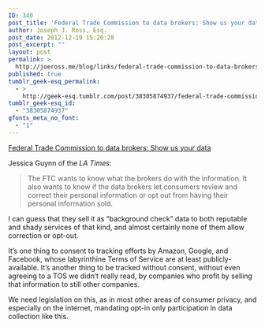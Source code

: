 ```yaml
---
ID: 340
post_title: 'Federal Trade Commission to data brokers: Show us your data'
author: Joseph J. Ross, Esq.
post_date: 2012-12-19 15:20:28
post_excerpt: ""
layout: post
permalink: >
  http://joeross.me/blog/links/federal-trade-commission-to-data-brokers-show-us/
published: true
tumblr_geek-esq_permalink:
  - >
    http://geek-esq.tumblr.com/post/38305874937/federal-trade-commission-to-data-brokers-show-us
tumblr_geek-esq_id:
  - "38305874937"
gfonts_meta_no_font:
  - "1"
---
```

<a href='http://www.latimes.com/business/technology/la-fi-tn-federal-trade-commission-to-data-brokers-show-us-your-data-20121217,0,3071455.story'>Federal Trade Commission to data brokers: Show us your data</a><div class="link_description"><p>Jessica Guynn of the <em>LA Times</em>:</p>

<blockquote>
  <p>The FTC wants to know what the brokers do with the information. It also wants to know if the data brokers let consumers review and correct their personal information or opt out from having their personal information sold.</p>
</blockquote>

<p>I can guess that they sell it as &#8220;background check&#8221; data to both reputable and shady services of that kind, and almost certainly none of them allow correction or opt-out.</p>

<p>It&#8217;s one thing to consent to tracking efforts by Amazon, Google, and Facebook, whose labyrinthine Terms of Service are at least publicly-available. It&#8217;s another thing to be tracked without consent, without even agreeing to a TOS we didn&#8217;t really read, by companies who profit by selling that information to still other companies.</p>

<p>We need legislation on this, as in most other areas of consumer privacy, and especially on the internet, mandating opt-in only participation in data collection like this.</p></div>